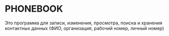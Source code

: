 # PHONEBOOK
Это программа для записи, изменения, просмотра, поиска и хранения контактных данных (ФИО, организация, рабочий номер, личный номер)
